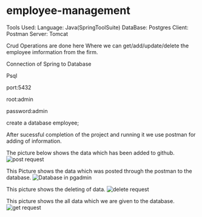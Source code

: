 # employee-management
Tools Used:
Language: Java(SpringToolSuite)
DataBase: Postgres
Client: Postman
Server: Tomcat

 Crud Operations are done here Where we can get/add/update/delete the employee imformation from the firm.
 
 Connection of Spring to Database 
  
  Psql
  
  port:5432
  
  root:admin
  
  password:admin
  
  create a database employee;
  
  
  After sucessful completion of the project and running it we use postman for adding of information.
  
  
  
  
  The picture below shows the data which has been added to github.
  ![post request](https://user-images.githubusercontent.com/98999003/205450339-c88b6995-4756-41cc-9b63-148ecb31ca6f.png)
  
		
		
  This Picture shows the data which was posted through the postman to the database.
![Database in pgadmin](https://user-images.githubusercontent.com/98999003/205450341-98791434-0bee-4c9e-860a-f4c08181b9d0.png)



This picture shows the deleting of data.
![delete request](https://user-images.githubusercontent.com/98999003/205450342-84e70ca1-e220-4178-92b4-c1771a50050f.png)



This picture shows the all data which we are given to the database.
![get request](https://user-images.githubusercontent.com/98999003/205450343-4dfc0891-83ea-49eb-a3d7-2034f6e4ecd2.png)

